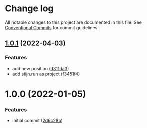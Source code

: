 # Change log

All notable changes to this project are documented in this file.
See [Conventional Commits](https://conventionalcommits.org) for commit guidelines.

## [1.0.1](https://github.com/Stijnc/resume/compare/v1.0.0...v1.0.1) (2022-04-03)


### Features

* add new position ([d311da3](https://github.com/Stijnc/resume/commit/d311da3369b310d0104120313252bdcba45e5cd1))
* add stijn.run as project ([f3451f4](https://github.com/Stijnc/resume/commit/f3451f4eb0a659643c77ca1ae6cbc3efe6b87548))

# 1.0.0 (2022-01-05)


### Features

* initial commit ([2d6c28b](https://github.com/Stijnc/resume/commit/2d6c28b4491e75f410c2f315ba156b7cebf48856))
